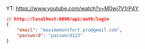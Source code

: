 YT: https://www.youtube.com/watch?v=M0wi7V1rP4Y



```json
// http://localhost:8000/api/auth/login
{
    "email": "maximemontfort.pro@gmail.com",
    "password": "password123"
}
```
